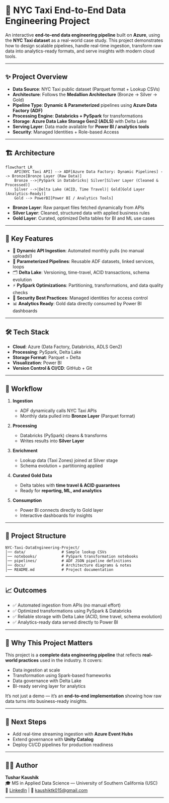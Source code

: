 # 🚖 NYC Taxi End-to-End Data Engineering Project  

An interactive **end-to-end data engineering pipeline** built on **Azure**, using the **NYC Taxi dataset** as a real-world case study. This project demonstrates how to design scalable pipelines, handle real-time ingestion, transform raw data into analytics-ready formats, and serve insights with modern cloud tools.  

---  

## ✨ Project Overview  

- **Data Source**: NYC Taxi public dataset (Parquet format + Lookup CSVs)  
- **Architecture**: Follows the **Medallion Architecture** (Bronze → Silver → Gold)  
- **Pipeline Type**: **Dynamic & Parameterized** pipelines using **Azure Data Factory (ADF)**  
- **Processing Engine**: **Databricks + PySpark** for transformations  
- **Storage**: **Azure Data Lake Storage Gen2 (ADLS)** with Delta Lake  
- **Serving Layer**: Data made available for **Power BI / analytics tools**  
- **Security**: Managed Identities + Role-based Access  

---  

## 🏗️ Architecture  

```mermaid
flowchart LR
    API[NYC Taxi API] --> ADF[Azure Data Factory: Dynamic Pipelines] --> Bronze[Bronze Layer (Raw Data)]
    Bronze -->|PySpark in Databricks| Silver[Silver Layer (Cleaned & Processed)]
    Silver -->|Delta Lake (ACID, Time Travel)| Gold[Gold Layer (Analytics-Ready)]
    Gold --> PowerBI[Power BI / Analytics Tools]
```  

- **Bronze Layer**: Raw parquet files fetched dynamically from APIs  
- **Silver Layer**: Cleaned, structured data with applied business rules  
- **Gold Layer**: Curated, optimized Delta tables for BI and ML use cases  

---  

## 🔑 Key Features  

- 📡 **Dynamic API Ingestion**: Automated monthly pulls (no manual uploads!)  
- 🔄 **Parameterized Pipelines**: Reusable ADF datasets, linked services, loops  
- 🗂️ **Delta Lake**: Versioning, time-travel, ACID transactions, schema evolution  
- ⚡ **PySpark Optimizations**: Partitioning, transformations, and data quality checks  
- 🔐 **Security Best Practices**: Managed identities for access control  
- 📊 **Analytics Ready**: Gold data directly consumed by Power BI dashboards  

---  

## 🛠️ Tech Stack  

- **Cloud**: Azure (Data Factory, Databricks, ADLS Gen2)  
- **Processing**: PySpark, Delta Lake  
- **Storage Format**: Parquet + Delta  
- **Visualization**: Power BI  
- **Version Control & CI/CD**: GitHub + Git  

---  

## 🚀 Workflow  

1. **Ingestion**  
   - ADF dynamically calls NYC Taxi APIs  
   - Monthly data pulled into **Bronze Layer** (Parquet format)  

2. **Processing**  
   - Databricks (PySpark) cleans & transforms  
   - Writes results into **Silver Layer**  

3. **Enrichment**  
   - Lookup data (Taxi Zones) joined at Silver stage  
   - Schema evolution + partitioning applied  

4. **Curated Gold Data**  
   - Delta tables with **time travel & ACID guarantees**  
   - Ready for **reporting, ML, and analytics**  

5. **Consumption**  
   - Power BI connects directly to Gold layer  
   - Interactive dashboards for insights  

---  

## 📂 Project Structure  

```
NYC-Taxi-DataEngineering-Project/
│── data/                # Sample lookup CSVs  
│── notebooks/           # PySpark transformation notebooks  
│── pipelines/           # ADF JSON pipeline definitions  
│── docs/                # Architecture diagrams & notes  
│── README.md            # Project documentation  
```  

---  

## 📈 Outcomes  

- ✅ Automated ingestion from APIs (no manual effort)  
- ✅ Optimized transformations using PySpark & Databricks  
- ✅ Reliable storage with Delta Lake (ACID, time travel, schema evolution)  
- ✅ Analytics-ready data served directly to Power BI  

---  

## 🎯 Why This Project Matters  

This project is a **complete data engineering pipeline** that reflects **real-world practices** used in the industry. It covers:  
- Data ingestion at scale  
- Transformation using Spark-based frameworks  
- Data governance with Delta Lake  
- BI-ready serving layer for analytics  

It’s not just a demo — it’s an **end-to-end implementation** showing how raw data turns into business-ready insights.  

---  

## 📌 Next Steps  

- Add real-time streaming ingestion with **Azure Event Hubs**  
- Extend governance with **Unity Catalog**  
- Deploy CI/CD pipelines for production readiness  

---  

## 🧑‍💻 Author  

**Tushar Kaushik**  
🎓 MS in Applied Data Science — University of Southern California (USC)  
🔗 [LinkedIn](https://www.linkedin.com/in/tushar-kaushik-493a8115a/) | 📧 kaushiktk015@gmail.com  

---  
